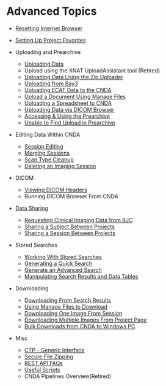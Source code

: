 # Advanced Topics

 - [Resetting Internet Browser](Resetting_Internet_Browser.md)
 - [Setting Up Project Favorites](Setting_Up_Project_Favorites.md)


 - Uploading and Prearchive
    - [Uploading Data](Uploading_Data.md)
    - Upload using the XNAT UploadAssistant tool (Retired)
    - [Uploading Data Using the Zip Uploader](Uploading_Data_Using_the_Zip_Uploader.md)
    - [Uploading from Bay3](../Imaging_Center_User_Guides/Uploading_Sessions_from_Bay3.md)
    - [Uploading ECAT Data to the CNDA](Uploading_ECAT_Data_to_the_CNDA.md)
    - [Upload a Document Using Manage Files](Upload_a_Document_Using_Manage_Files.md)
    - [Uploading a Spreadsheet to CNDA](Uploading_a_Spreadsheet_to_CNDA.md)
    - [Uploading Data via DICOM Browser](Uploading_Data_Via_DICOM_Browser.md)
    - [Accessing & Using the Prearchive](../CNDA_User_Guide_and_Tutorials/Prearchive_and_Archive/Accessing_and_Using_the_Prearchive.md)
    - [Unable to Find Upload in Prearchive](Unable_to_Find_Upload_in_Prearchive.md)

 - Editing Data Within CNDA
    - [Session Editing](../CNDA_User_Guide_and_Tutorials/Experiments/Session_Editing.md)
    - [Merging Sessions](../CNDA_User_Guide_and_Tutorials/Experiments/Merging_Sessions.md)
    - [Scan Type Cleanup](../CNDA_User_Guide_and_Tutorials/Projects/Scan_Type_Cleanup.md)
    - [Deleting an Imaging Session](../CNDA_User_Guide_and_Tutorials/Experiments/Deleting_an_Imaging_Session.md)

 - DICOM
    - [Viewing DICOM Headers](Viewing_DICOM_Headers.md)
    - Running DICOM Browser From CNDA

 - [Data Sharing](../CNDA_User_Guide_and_Tutorials/Data_Sharing/Data_Sharing.md)
    - [Requesting Clinical Imaging Data from BJC](CNDA_User_Guide_and_Tutorials/Data_Sharing/Requesting_Clinical_Imaging_Data_From_BJC.md)
    - [Sharing a Subject Between Projects](../CNDA_User_Guide_and_Tutorials/Subjects/Sharing_a_Subject_Between_Projects.md)
    - [Sharing a Session Between Projects](../CNDA_User_Guide_and_Tutorials/Experiments/Sharing_a_Session_Between_Projects.md)

 - Stored Searches
    - [Working With Stored Searches](Working_With_Stored_Searches.md)
    - [Generating a Quick Search](Generating_a_Quick_Search.md)
    - [Generate an Advanced Search](Generating_an_Advanced_Search.md)
    - [Manipulating Search Results and Data Tables](Manipulating_Search_Results_and_Data_Tables.md)

 - Downloading 
    - [Downloading From Search Results](Downloading_From_Search_Results.md)
    - [Using Manage Files to Download](Using_Manage_Files_to_Download.md)
    - [Downloading One Image From Session](Downloading_One_Image_From_Session.md)
    - [Downloading Multiple Images From Project Page](Downloading_Multiple_Images_From_Project_Page.md)
    - [Bulk Downloads from CNDA to Windows PC](Bulk_Downloads_from_CNDA_to_Windows_PC.md)

 - Misc
    - [CTP - Generic Interface](CTP_-_Generic_Interface.md)
    - [Secure File Zipping](Secure_File_Zipping.md)
    - [REST API FAQs](REST_API_FAQs.md)
    - [Useful Scripts](Useful_Scripts.md)
    - CNDA Pipelines Overview(Retired)
